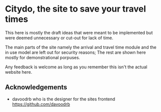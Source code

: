 
# Citydo, the site to save your travel times

This here is mostly the draft ideas that were meant to be implemented but were deemed unnecessary or cut-out for lack of time.

The main parts of the site namely the arrival and travel time module and the in use model are left out for security reasons; 
The rest are shown here mostly for demonstrational porpuses.

Any feedback is welcome as long as you remember this isn't the actual website here.


## Acknowledgements

 - davoodrb who is the designer for the sites frontend
 https://github.com/davoodrb

